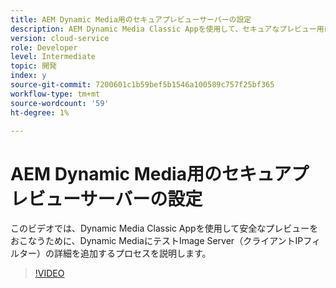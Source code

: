 ```yaml
---
title: AEM Dynamic Media用のセキュアプレビューサーバーの設定
description: AEM Dynamic Media Classic Appを使用して、セキュアなプレビュー用にテスト画像サーバーを設定します。
version: cloud-service
role: Developer
level: Intermediate
topic: 開発
index: y
source-git-commit: 7200601c1b59bef5b1546a100589c757f25bf365
workflow-type: tm+mt
source-wordcount: '59'
ht-degree: 1%

---
```



# AEM Dynamic Media用のセキュアプレビューサーバーの設定

このビデオでは、Dynamic Media Classic Appを使用して安全なプレビューをおこなうために、Dynamic MediaにテストImage Server（クライアントIPフィルター）の詳細を追加するプロセスを説明します。

>[!VIDEO](https://video.tv.adobe.com/v/335462?quality=9&learn=on)
